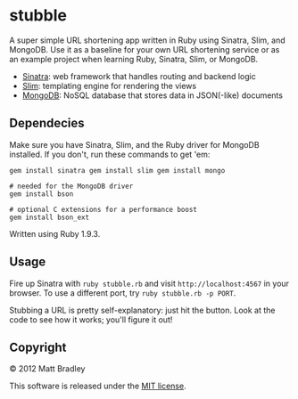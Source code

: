 stubble
=======

A super simple URL shortening app written in Ruby using Sinatra, Slim, and
MongoDB. Use it as a baseline for your own URL shortening service or as an
example project when learning Ruby, Sinatra, Slim, or MongoDB.

* [Sinatra](http://www.sinatrarb.com/): web framework that handles routing and
  backend logic
* [Slim](http://slim-lang.com/): templating engine for rendering the views
* [MongoDB](http://www.mongodb.org/): NoSQL database that stores data in
  JSON(-like) documents

Dependecies
-----------

Make sure you have Sinatra, Slim, and the Ruby driver for MongoDB installed. If
you don't, run these commands to get 'em:

    gem install sinatra gem install slim gem install mongo

    # needed for the MongoDB driver
    gem install bson

    # optional C extensions for a performance boost
    gem install bson_ext

Written using Ruby 1.9.3.

Usage
-----

Fire up Sinatra with `ruby stubble.rb` and visit `http://localhost:4567` in your
browser. To use a different port, try `ruby stubble.rb -p PORT`.

Stubbing a URL is pretty self-explanatory: just hit the button. Look at the code
to see how it works; you'll figure it out!

Copyright
---------

&copy; 2012 Matt Bradley

This software is released under the [MIT
license](http://www.opensource.org/licenses/MIT).
